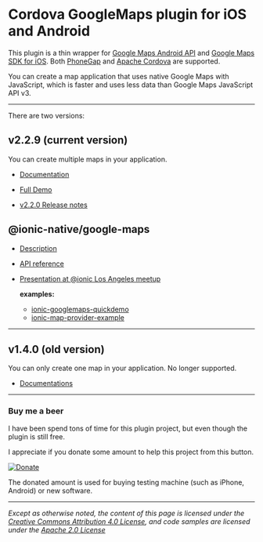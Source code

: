Cordova GoogleMaps plugin for iOS and Android
==========================
This plugin is a thin wrapper for [Google Maps Android API](https://developers.google.com/maps/documentation/android/) and [Google Maps SDK for iOS](https://developers.google.com/maps/documentation/ios/).
Both [PhoneGap](http://phonegap.com/) and [Apache Cordova](http://cordova.apache.org/) are supported.

You can create a map application that uses native Google Maps with JavaScript, which is faster and uses less data than Google Maps JavaScript API v3.

----

There are two versions:

## v2.2.9 (current version)

You can create multiple maps in your application.

- [Documentation](./v2.0.0/README.md)

- [Full Demo](https://github.com/mapsplugin/v2.0-demo)

- [v2.2.0 Release notes](./v2.0.0/ReleaseNotes/v2.2.0/README.md)


## @ionic-native/google-maps

- [Description](./v2.0.0/ionic-native/README.md)

- [API reference](https://github.com/ionic-team/ionic-native-google-maps/blob/master/documents/README.md)

- [Presentation at @ionic Los Angeles meetup](https://docs.google.com/presentation/d/1zlkmoSY4AzDJc_P4IqWLnzct41IqHyzGkLeyhlAxMDE/edit#slide=id.p)

  **examples:**
    - [ionic-googlemaps-quickdemo](https://github.com/mapsplugin/ionic-googlemaps-quickdemo)
    - [ionic-map-provider-example](https://github.com/mapsplugin/ionic-map-provider-example)
    
-----

## v1.4.0 (old version)

You can only create one map in your application.
No longer supported.

- [Documentations](./v1.4.0/README.md)

    
-----

### Buy me a beer

I have been spend tons of time for this plugin project, but even though the plugin is still free.

I appreciate if you donate some amount to help this project from this button.

[![Donate](https://img.shields.io/badge/Donate-PayPal-green.svg)](https://www.paypal.com/cgi-bin/webscr?cmd=_donations&business=SQPLZJ672HJ9N&lc=US&item_name=cordova%2dgooglemaps%2dplugin&currency_code=USD&bn=PP%2dDonationsBF%3abtn_donate_SM%2egif%3aNonHosted)

The donated amount is used for buying testing machine (such as iPhone, Android) or new software.

----

*Except as otherwise noted, the content of this page is licensed under the [Creative Commons Attribution 4.0 License](LICENSES/CC-BY-4.0.md), and code samples are licensed under the [Apache 2.0 License](LICENSES/APACH-BY-2.0.md)*
